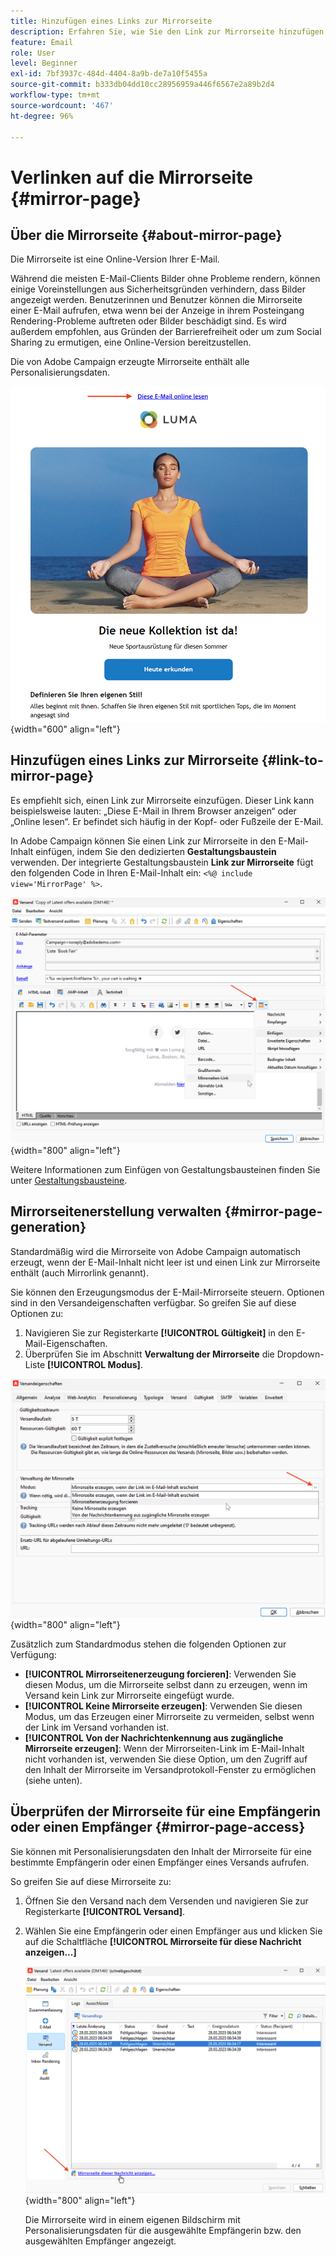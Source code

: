 ```yaml
---
title: Hinzufügen eines Links zur Mirrorseite
description: Erfahren Sie, wie Sie den Link zur Mirrorseite hinzufügen und verwalten
feature: Email
role: User
level: Beginner
exl-id: 7bf3937c-484d-4404-8a9b-de7a10f5455a
source-git-commit: b333db04dd10cc28956959a446f6567e2a89b2d4
workflow-type: tm+mt
source-wordcount: '467'
ht-degree: 96%

---
```


# Verlinken auf die Mirrorseite {#mirror-page}

## Über die Mirrorseite {#about-mirror-page}

Die Mirrorseite ist eine Online-Version Ihrer E-Mail.

Während die meisten E-Mail-Clients Bilder ohne Probleme rendern, können einige Voreinstellungen aus Sicherheitsgründen verhindern, dass Bilder angezeigt werden. Benutzerinnen und Benutzer können die Mirrorseite einer E-Mail aufrufen, etwa wenn bei der Anzeige in ihrem Posteingang Rendering-Probleme auftreten oder Bilder beschädigt sind. Es wird außerdem empfohlen, aus Gründen der Barrierefreiheit oder um zum Social Sharing zu ermutigen, eine Online-Version bereitzustellen.

Die von Adobe Campaign erzeugte Mirrorseite enthält alle Personalisierungsdaten.

![Beispiel für einen Mirrorlink](assets/mirror-page-link.png){width="600" align="left"}

## Hinzufügen eines Links zur Mirrorseite {#link-to-mirror-page}

Es empfiehlt sich, einen Link zur Mirrorseite einzufügen. Dieser Link kann beispielsweise lauten: „Diese E-Mail in Ihrem Browser anzeigen“ oder „Online lesen“. Er befindet sich häufig in der Kopf- oder Fußzeile der E-Mail.

In Adobe Campaign können Sie einen Link zur Mirrorseite in den E-Mail-Inhalt einfügen, indem Sie den dedizierten **Gestaltungsbaustein** verwenden. Der integrierte Gestaltungsbaustein **Link zur Mirrorseite** fügt den folgenden Code in Ihren E-Mail-Inhalt ein: `<%@ include view='MirrorPage' %>`.

![](assets/mirror-page-insert.png){width="800" align="left"}


Weitere Informationen zum Einfügen von Gestaltungsbausteinen finden Sie unter [Gestaltungsbausteine](personalization-blocks.md).

## Mirrorseitenerstellung verwalten {#mirror-page-generation}

Standardmäßig wird die Mirrorseite von Adobe Campaign automatisch erzeugt, wenn der E-Mail-Inhalt nicht leer ist und einen Link zur Mirrorseite enthält (auch Mirrorlink genannt).

Sie können den Erzeugungsmodus der E-Mail-Mirrorseite steuern. Optionen sind in den Versandeigenschaften verfügbar. So greifen Sie auf diese Optionen zu:

1. Navigieren Sie zur Registerkarte **[!UICONTROL Gültigkeit]** in den E-Mail-Eigenschaften.
1. Überprüfen Sie im Abschnitt **Verwaltung der Mirrorseite** die Dropdown-Liste **[!UICONTROL Modus]**.

![](assets/mirror-page-generation.png){width="800" align="left"}

Zusätzlich zum Standardmodus stehen die folgenden Optionen zur Verfügung:

* **[!UICONTROL Mirrorseitenerzeugung forcieren]**: Verwenden Sie diesen Modus, um die Mirrorseite selbst dann zu erzeugen, wenn im Versand kein Link zur Mirrorseite eingefügt wurde.
* **[!UICONTROL Keine Mirrorseite erzeugen]**: Verwenden Sie diesen Modus, um das Erzeugen einer Mirrorseite zu vermeiden, selbst wenn der Link im Versand vorhanden ist.
* **[!UICONTROL Von der Nachrichtenkennung aus zugängliche Mirrorseite erzeugen]**: Wenn der Mirrorseiten-Link im E-Mail-Inhalt nicht vorhanden ist, verwenden Sie diese Option, um den Zugriff auf den Inhalt der Mirrorseite im Versandprotokoll-Fenster zu ermöglichen (siehe unten).

## Überprüfen der Mirrorseite für eine Empfängerin oder einen Empfänger {#mirror-page-access}

Sie können mit Personalisierungsdaten den Inhalt der Mirrorseite für eine bestimmte Empfängerin oder einen Empfänger eines Versands aufrufen.

So greifen Sie auf diese Mirrorseite zu:

1. Öffnen Sie den Versand nach dem Versenden und navigieren Sie zur Registerkarte **[!UICONTROL Versand]**.

1. Wählen Sie eine Empfängerin oder einen Empfänger aus und klicken Sie auf die Schaltfläche **[!UICONTROL Mirrorseite für diese Nachricht anzeigen...]**

   ![](assets/mirror-page-display.png){width="800" align="left"}

   Die Mirrorseite wird in einem eigenen Bildschirm mit Personalisierungsdaten für die ausgewählte Empfängerin bzw. den ausgewählten Empfänger angezeigt.
